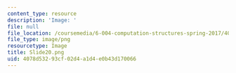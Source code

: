 ```yaml
---
content_type: resource
description: 'Image: '
file: null
file_location: /coursemedia/6-004-computation-structures-spring-2017/4078d53293cf02d4a1d4e0b43d170066_Slide20.png
file_type: image/png
resourcetype: Image
title: Slide20.png
uid: 4078d532-93cf-02d4-a1d4-e0b43d170066
---
```

